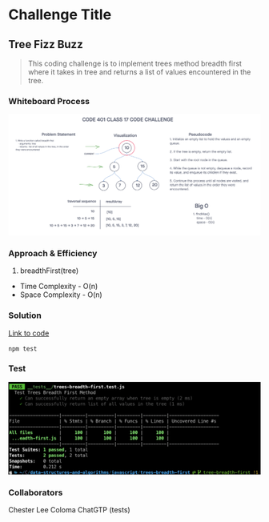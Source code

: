 # Challenge Title
## Tree Fizz Buzz
> This coding challenge is to implement trees method breadth first where it takes in tree and returns a list of values encountered in the tree.

### Whiteboard Process
![Trees Breadth First](../images/trees-breadth-first.png)

### Approach & Efficiency
<!-- What approach did you take? Why? What is the Big O space/time for this approach? -->

1. breadthFirst(tree)
  * Time Complexity - O(n)
  * Space Complexity - O(n)

### Solution
<!-- Show how to run your code, and examples of it in action -->
[Link to code](https://github.com/cleecoloma/data-structures-and-algorithms/tree/main/javascript/trees-breadth-first)
```text
npm test
```

### Test
![Trees Breadth First](../images/trees-breadth-first-test.png)

### Collaborators
Chester Lee Coloma
ChatGTP (tests)
